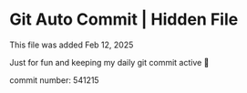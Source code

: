 # Git Auto Commit | Hidden File

This file was added Feb 12, 2025

Just for fun and keeping my daily git commit active 🤪

commit number: 541215
